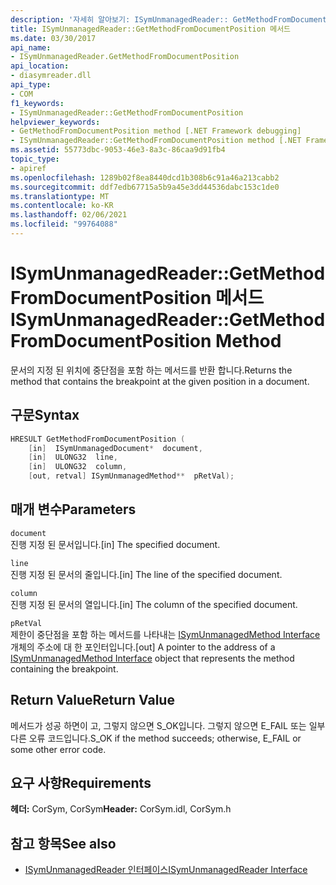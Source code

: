 ```yaml
---
description: '자세히 알아보기: ISymUnmanagedReader:: GetMethodFromDocumentPosition 메서드'
title: ISymUnmanagedReader::GetMethodFromDocumentPosition 메서드
ms.date: 03/30/2017
api_name:
- ISymUnmanagedReader.GetMethodFromDocumentPosition
api_location:
- diasymreader.dll
api_type:
- COM
f1_keywords:
- ISymUnmanagedReader::GetMethodFromDocumentPosition
helpviewer_keywords:
- GetMethodFromDocumentPosition method [.NET Framework debugging]
- ISymUnmanagedReader::GetMethodFromDocumentPosition method [.NET Framework debugging]
ms.assetid: 55773dbc-9053-46e3-8a3c-86caa9d91fb4
topic_type:
- apiref
ms.openlocfilehash: 1289b02f8ea8440dcd1b308b6c91a46a213cabb2
ms.sourcegitcommit: ddf7edb67715a5b9a45e3dd44536dabc153c1de0
ms.translationtype: MT
ms.contentlocale: ko-KR
ms.lasthandoff: 02/06/2021
ms.locfileid: "99764088"
---
```

# <a name="isymunmanagedreadergetmethodfromdocumentposition-method"></a><span data-ttu-id="9413f-103">ISymUnmanagedReader::GetMethodFromDocumentPosition 메서드</span><span class="sxs-lookup"><span data-stu-id="9413f-103">ISymUnmanagedReader::GetMethodFromDocumentPosition Method</span></span>

<span data-ttu-id="9413f-104">문서의 지정 된 위치에 중단점을 포함 하는 메서드를 반환 합니다.</span><span class="sxs-lookup"><span data-stu-id="9413f-104">Returns the method that contains the breakpoint at the given position in a document.</span></span>  
  
## <a name="syntax"></a><span data-ttu-id="9413f-105">구문</span><span class="sxs-lookup"><span data-stu-id="9413f-105">Syntax</span></span>  
  
```cpp  
HRESULT GetMethodFromDocumentPosition (  
    [in]  ISymUnmanagedDocument*  document,  
    [in]  ULONG32  line,  
    [in]  ULONG32  column,  
    [out, retval] ISymUnmanagedMethod**  pRetVal);  
```  
  
## <a name="parameters"></a><span data-ttu-id="9413f-106">매개 변수</span><span class="sxs-lookup"><span data-stu-id="9413f-106">Parameters</span></span>  

 `document`  
 <span data-ttu-id="9413f-107">진행 지정 된 문서입니다.</span><span class="sxs-lookup"><span data-stu-id="9413f-107">[in] The specified document.</span></span>  
  
 `line`  
 <span data-ttu-id="9413f-108">진행 지정 된 문서의 줄입니다.</span><span class="sxs-lookup"><span data-stu-id="9413f-108">[in] The line of the specified document.</span></span>  
  
 `column`  
 <span data-ttu-id="9413f-109">진행 지정 된 문서의 열입니다.</span><span class="sxs-lookup"><span data-stu-id="9413f-109">[in] The column of the specified document.</span></span>  
  
 `pRetVal`  
 <span data-ttu-id="9413f-110">제한이 중단점을 포함 하는 메서드를 나타내는 [ISymUnmanagedMethod Interface](isymunmanagedmethod-interface.md) 개체의 주소에 대 한 포인터입니다.</span><span class="sxs-lookup"><span data-stu-id="9413f-110">[out] A pointer to the address of a [ISymUnmanagedMethod Interface](isymunmanagedmethod-interface.md) object that represents the method containing the breakpoint.</span></span>  
  
## <a name="return-value"></a><span data-ttu-id="9413f-111">Return Value</span><span class="sxs-lookup"><span data-stu-id="9413f-111">Return Value</span></span>  

 <span data-ttu-id="9413f-112">메서드가 성공 하면이 고, 그렇지 않으면 S_OK입니다. 그렇지 않으면 E_FAIL 또는 일부 다른 오류 코드입니다.</span><span class="sxs-lookup"><span data-stu-id="9413f-112">S_OK if the method succeeds; otherwise, E_FAIL or some other error code.</span></span>  
  
## <a name="requirements"></a><span data-ttu-id="9413f-113">요구 사항</span><span class="sxs-lookup"><span data-stu-id="9413f-113">Requirements</span></span>  

 <span data-ttu-id="9413f-114">**헤더:** CorSym, CorSym</span><span class="sxs-lookup"><span data-stu-id="9413f-114">**Header:** CorSym.idl, CorSym.h</span></span>  
  
## <a name="see-also"></a><span data-ttu-id="9413f-115">참고 항목</span><span class="sxs-lookup"><span data-stu-id="9413f-115">See also</span></span>

- [<span data-ttu-id="9413f-116">ISymUnmanagedReader 인터페이스</span><span class="sxs-lookup"><span data-stu-id="9413f-116">ISymUnmanagedReader Interface</span></span>](isymunmanagedreader-interface.md)

